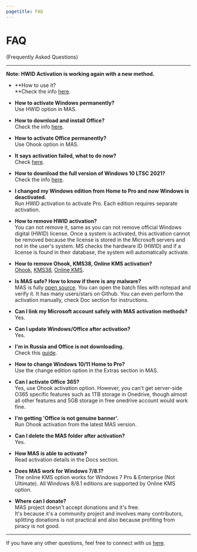 ```yaml
---
pagetitle: FAQ
---
```


# FAQ

(Frequently Asked Questions)

------------------------------------------------------------------------

**Note: HWID Activation is working again with a new method.**

-   **How to use it?\
    **Check the info [here](index.html#Download__How_to_use_it).

-   **How to activate Windows permanently?**\
    Use HWID option in MAS.

-   **How to download and install Office?**\
    Check the info [here](genuine-installation-media.html).

-   **How to activate Office permanently?**\
    Use Ohook option in MAS.

-   **It says activation failed, what to do now?**\
    Check [here](troubleshoot.html).

-   **How to download the full version of Windows 10 LTSC 2021?**\
    Check the info [here](genuine-installation-media.html).

-   **I changed my Windows edition from Home to Pro and now Windows is deactivated.**\
    Run HWID activation to activate Pro. Each edition requires separate activation.

-   **How to remove HWID activation?**\
    You can not remove it, same as you can not remove official Windows digital (HWID) license. Once a system is activated, this activation cannot be removed because the license is stored in the Microsoft servers and not in the user's system. MS checks the hardware ID (HWID) and if a license is found in their database, the system will automatically activate.

-   **How to remove Ohook, KMS38, Online KMS activation?**\
    [Ohook](ohook.html#How_to_remove_Ohook), [KMS38](kms38.html#How_to_remove_KMS38), [Online KMS](online_kms.html#How_to_remove_Online_KMS).

-   **Is MAS safe? How to know if there is any malware?**\
    MAS is fully [open source](index.html#MAS_Latest_Release). You can open the batch files with notepad and verify it. It has many users/stars on Github. You can even perform the activation manually, check Doc section for instructions.

-   **Can I link my Microsoft account safely with MAS activation methods?**\
    Yes.

-   **Can I update Windows/Office after activation?**\
    Yes.

-   **I'm in Russia and Office is not downloading.**\
    Check this [guide](bypass-russian-geoblock.html).

-   **How to change Windows 10/11 Home to Pro?**\
    Use the change edition option in the Extras section in MAS.

-   **Can I activate Office 365?**\
    Yes, use Ohook activation option. However, you can't get server-side O365 specific features such as 1TB storage in Onedrive, though almost all other features and 5GB storage in free onedrive account would work fine.

-   **I'm getting 'Office is not genuine banner'.**\
    Run Ohook activation from the latest MAS version.

-   **Can I delete the MAS folder after activation?**\
    Yes.

-   **How MAS is able to activate?**\
    Read activation details in the Docs section.

-   **Does MAS work for Windows 7/8.1?**\
    The online KMS option works for Windows 7 Pro & Enterprise (Not Ultimate). All Windows 8/8.1 editions are supported by Online KMS option.

-   **Where can I donate?**\
    MAS project doesn't accept donations and it's free.\
    It's because it's a community project and involves many contributors, splitting donations is not practical and also because profiting from piracy is not good.

------------------------------------------------------------------------

If you have any other questions, feel free to connect with us [here](contactus.html).
